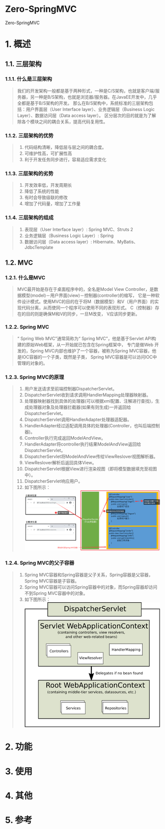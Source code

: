 # Zero-SpringMVC
Zero-SpringMVC
# 1. 概述
## 1.1. 三层架构
### 1.1.1. 什么是三层架构
> 我们的开发架构一般都是基于两种形式，一种是C/S架构，也就是客户端/服务器，另一种是B/S架构，也就是浏览器/服务器。在JavaEE开发中，几乎全都是基于B/S架构的开发。 
> 那么在B/S架构中，系统标准的三层架构包括：用户界面层（User Interface layer）、业务逻辑层（Business Logic Layer）、数据访问层（Data access layer）。 
> 区分层次的目的就是为了解除各个模块之间的耦合关系，提高代码复用性。

### 1.1.2. 三层架构的优势
> 1. 代码结构清晰，降低层与层之间的耦合度。
> 2. 可维护性高，可扩展性高 
> 3. 利于开发任务同步进行，容易适应需求变化

### 1.1.3. 三层架构的劣势
> 1. 开发效率低，开发周期长
> 2. 降低了系统的性能 
> 3. 有时会导致级联的修改 
> 4. 增加了代码量，增加了工作量

### 1.1.4. 三层架构的组成
> 1. 表现层（User Interface layer）: Spring MVC、Struts 2
> 2. 业务逻辑层（Business Logic Layer）: Spring
> 3. 数据访问层（Data access layer）: Hibernate、MyBatis、JdbcTemplate

## 1.2. MVC
### 1.2.1. 什么是MVC
> MVC最开始是存在于桌面程序中的，全名是Model View Controller，是数据模型(model)－用户界面(view)－控制器(controller)的缩写，
> 它是一种软件设计模式。使用MVC的目的在于将M（数据模型）和V（用户界面）的实现代码分离，从而使同一个程序可以使用不同的表现形式。
> C（控制器）存在的目的则是确保M和V的同步，一旦M改变，
> V应该同步更新。

### 1.2.2. Spring MVC
> “ Spring Web MVC”通常简称为“ Spring MVC”，他是基于Servlet API构建的原始Web框架，从一开始就已包含在Spring框架中，
> 专门是做Web 开发的，Spring MVC内部也维护了一个容器，被称为Spring MVC容器，他是IOC容器的一个子类，既然是子类，
> Spring MVC容器是可以访问IOC中管理的对象的。

### 1.2.3. Spring MVC的原理
> 1. 用户发送请求至前端控制器DispatcherServlet。
> 2. DispatcherServlet收到请求调用HandlerMapping处理器映射器。
> 3. 处理器映射器找到具体的处理器(可以根据xml配置、注解进行查找)，生成处理器对象及处理器拦截器(如果有则生成)一并返回给DispatcherServlet。
> 4. DispatcherServlet调用HandlerAdapter处理器适配器。
> 5. HandlerAdapter经过适配调用具体的处理器(Controller，也叫后端控制器)。
> 6. Controller执行完成返回ModelAndView。
> 7. HandlerAdapter将controller执行结果ModelAndView返回给DispatcherServlet。
> 8. DispatcherServlet将ModelAndView传给ViewReslover视图解析器。
> 9. ViewReslover解析后返回具体View。
> 10. DispatcherServlet根据View进行渲染视图（即将模型数据填充至视图中）。
> 11. DispatcherServlet响应用户。
> 12. 如下图所示：
![请求流程](./resources/images/请求流程.png)

### 1.2.4. Spring MVC的父子容器
> 1. Spring MVC容器和Spring容器是父子关系，Spring容器是父容器，Spring MVC容器是子容器。
> 2. Spring MVC容器可以访问Spring容器中的对象，而Spring容器却访问不到Spring MVC容器中的对象。
> 3. 如下图所示：<br />
![父子容器](./resources/images/父子容器.png)

# 2. 功能

# 3. 使用

# 4. 其他

# 5. 参考
